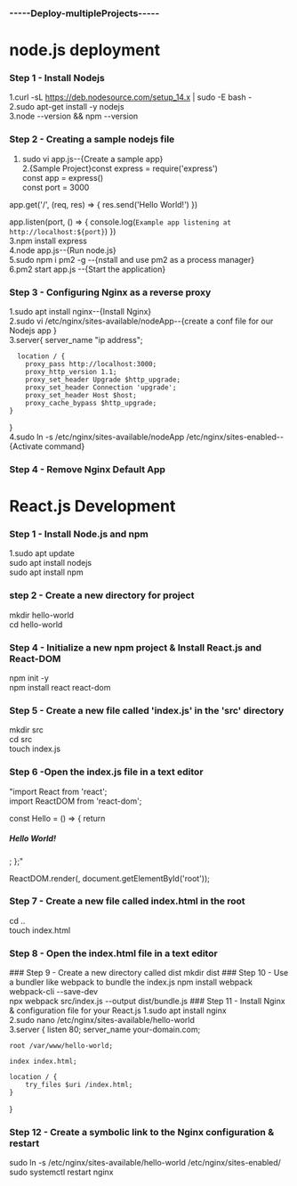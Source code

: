 ### -----Deploy-multipleProjects-----
# node.js deployment
### Step 1 - Install Nodejs
1.curl -sL https://deb.nodesource.com/setup_14.x | sudo -E bash -<br/>
2.sudo apt-get install -y nodejs<br/>
3.node --version && npm --version<br/>
### Step 2 - Creating a sample nodejs file
1. sudo vi app.js--{Create a sample app}<br/>
2.{Sample Project}const express = require('express')<br/>
const app = express()<br/>
const port = 3000<br/>

app.get('/', (req, res) => {
  res.send('Hello World!')
})<br/>

app.listen(port, () => {
  console.log(`Example app listening at http://localhost:${port}`)
})<br/>
3.npm install express<br/>
4.node app.js--{Run node.js}<br/>
5.sudo npm i pm2 -g --{nstall and use pm2 as a process manager}<br/>
6.pm2 start app.js --{Start the application} <br/>
### Step 3 - Configuring Nginx as a reverse proxy
1.sudo apt install nginx--{Install Nginx}<br/>
2.sudo vi /etc/nginx/sites-available/nodeApp--{create a conf file for our Nodejs app }<br/>
3.server{
  server_name "ip address";

      location / {
        proxy_pass http://localhost:3000;
        proxy_http_version 1.1;
        proxy_set_header Upgrade $http_upgrade;
        proxy_set_header Connection 'upgrade';
        proxy_set_header Host $host;
        proxy_cache_bypass $http_upgrade;
    }
}<br/>
4.sudo ln -s /etc/nginx/sites-available/nodeApp /etc/nginx/sites-enabled--{Activate command}
### Step 4 - Remove Nginx Default App
# React.js Development
### Step 1 - Install Node.js and npm 
1.sudo apt update<br/>
sudo apt install nodejs<br/>
sudo apt install npm<br/>
### step 2 - Create a new directory for project
mkdir hello-world<br/>
cd hello-world<br/>
### Step 4 - Initialize a new npm project & Install React.js and React-DOM 
npm init -y<br/>
npm install react react-dom<br/>
### Step 5 - Create a new file called 'index.js' in the 'src' directory
mkdir src<br/>
cd src<br/>
touch index.js<br/>
### Step 6 -Open the index.js file in a text editor 
"import React from 'react';<br/>
import ReactDOM from 'react-dom';<br/>

const Hello = () => {
  return <h5>Hello World!</h5>;
};"<br/>

ReactDOM.render(<Hello />, document.getElementById('root'));<br/>
### Step 7 - Create a new file called index.html in the root
cd ..<br/>
touch index.html
### Step 8 - Open the index.html file in a text editor 
<!DOCTYPE html>
<html>
  <head>
    <meta charset="utf-8" />
    <title>Hello World</title>
  </head>
  <body>
    <div id="root"></div>
    <script src="./dist/bundle.js"></script>
  </body>
</html>
### Step 9 - Create a new directory called dist
mkdir dist
### Step 10 - Use a bundler like webpack to bundle the index.js
npm install webpack webpack-cli --save-dev<br/>
npx webpack src/index.js --output dist/bundle.js
### Step 11 - Install Nginx & configuration file for your React.js
1.sudo apt install nginx<br/>
2.sudo nano /etc/nginx/sites-available/hello-world<br/>
3.server {
    listen 80;
    server_name your-domain.com;

    root /var/www/hello-world;

    index index.html;

    location / {
        try_files $uri /index.html;
    }
}
### Step 12 - Create a symbolic link to the Nginx configuration & restart 
sudo ln -s /etc/nginx/sites-available/hello-world /etc/nginx/sites-enabled/<br/>
sudo systemctl restart nginx

















